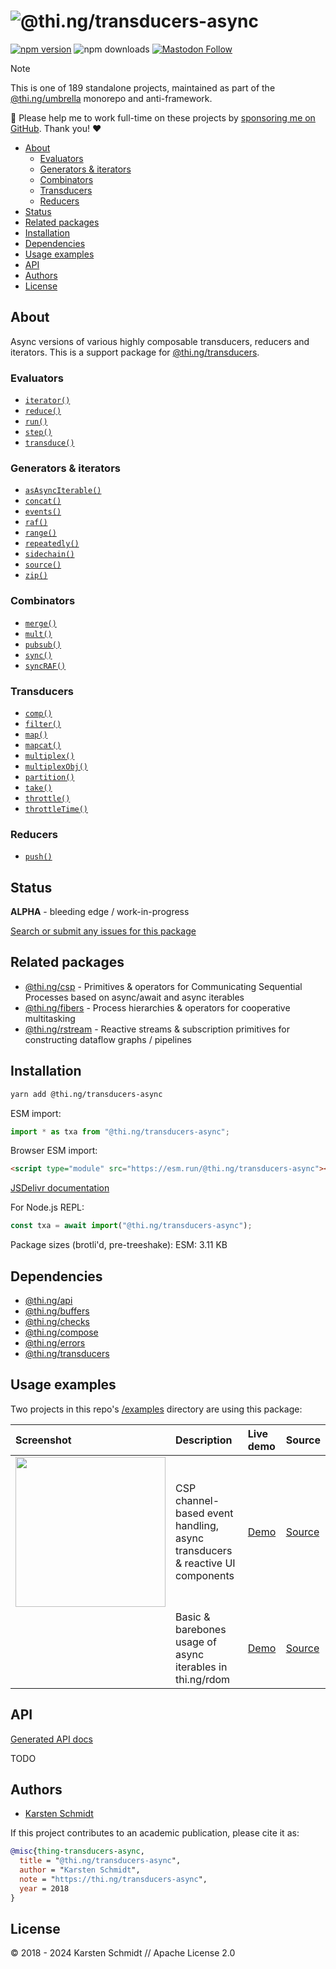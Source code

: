 <!-- This file is generated - DO NOT EDIT! -->
<!-- Please see: https://github.com/thi-ng/umbrella/blob/develop/CONTRIBUTING.md#changes-to-readme-files -->
# ![@thi.ng/transducers-async](https://media.thi.ng/umbrella/banners-20230807/thing-transducers-async.svg?1156f965)

[![npm version](https://img.shields.io/npm/v/@thi.ng/transducers-async.svg)](https://www.npmjs.com/package/@thi.ng/transducers-async)
![npm downloads](https://img.shields.io/npm/dm/@thi.ng/transducers-async.svg)
[![Mastodon Follow](https://img.shields.io/mastodon/follow/109331703950160316?domain=https%3A%2F%2Fmastodon.thi.ng&style=social)](https://mastodon.thi.ng/@toxi)

> [!NOTE]
> This is one of 189 standalone projects, maintained as part
> of the [@thi.ng/umbrella](https://github.com/thi-ng/umbrella/) monorepo
> and anti-framework.
>
> 🚀 Please help me to work full-time on these projects by [sponsoring me on
> GitHub](https://github.com/sponsors/postspectacular). Thank you! ❤️

- [About](#about)
  - [Evaluators](#evaluators)
  - [Generators & iterators](#generators--iterators)
  - [Combinators](#combinators)
  - [Transducers](#transducers)
  - [Reducers](#reducers)
- [Status](#status)
- [Related packages](#related-packages)
- [Installation](#installation)
- [Dependencies](#dependencies)
- [Usage examples](#usage-examples)
- [API](#api)
- [Authors](#authors)
- [License](#license)

## About

Async versions of various highly composable transducers, reducers and iterators. This is a support package for [@thi.ng/transducers](https://github.com/thi-ng/umbrella/tree/develop/packages/transducers).

### Evaluators

- [`iterator()`](https://docs.thi.ng/umbrella/transducers-async/functions/iterator.html)
- [`reduce()`](https://docs.thi.ng/umbrella/transducers-async/functions/reduce.html)
- [`run()`](https://docs.thi.ng/umbrella/transducers-async/functions/run.html)
- [`step()`](https://docs.thi.ng/umbrella/transducers-async/functions/step.html)
- [`transduce()`](https://docs.thi.ng/umbrella/transducers-async/functions/transduce.html)

### Generators & iterators

- [`asAsyncIterable()`](https://docs.thi.ng/umbrella/transducers-async/functions/asAsyncIterable.html)
- [`concat()`](https://docs.thi.ng/umbrella/transducers-async/functions/concat.html)
- [`events()`](https://docs.thi.ng/umbrella/transducers-async/functions/events.html)
- [`raf()`](https://docs.thi.ng/umbrella/transducers-async/functions/raf.html)
- [`range()`](https://docs.thi.ng/umbrella/transducers-async/functions/range.html)
- [`repeatedly()`](https://docs.thi.ng/umbrella/transducers-async/functions/repeatedly.html)
- [`sidechain()`](https://docs.thi.ng/umbrella/transducers-async/functions/sidechain.html)
- [`source()`](https://docs.thi.ng/umbrella/transducers-async/functions/source.html)
- [`zip()`](https://docs.thi.ng/umbrella/transducers-async/functions/zip.html)

### Combinators

- [`merge()`](https://docs.thi.ng/umbrella/transducers-async/functions/merge.html)
- [`mult()`](https://docs.thi.ng/umbrella/transducers-async/functions/mult.html)
- [`pubsub()`](https://docs.thi.ng/umbrella/transducers-async/functions/pubsub.html)
- [`sync()`](https://docs.thi.ng/umbrella/transducers-async/functions/sync.html)
- [`syncRAF()`](https://docs.thi.ng/umbrella/transducers-async/functions/syncRAF.html)

### Transducers

- [`comp()`](https://docs.thi.ng/umbrella/transducers-async/functions/comp.html)
- [`filter()`](https://docs.thi.ng/umbrella/transducers-async/functions/filter.html)
- [`map()`](https://docs.thi.ng/umbrella/transducers-async/functions/map.html)
- [`mapcat()`](https://docs.thi.ng/umbrella/transducers-async/functions/mapcat.html)
- [`multiplex()`](https://docs.thi.ng/umbrella/transducers-async/functions/multiplex.html)
- [`multiplexObj()`](https://docs.thi.ng/umbrella/transducers-async/functions/multiplexObj.html)
- [`partition()`](https://docs.thi.ng/umbrella/transducers-async/functions/partition.html)
- [`take()`](https://docs.thi.ng/umbrella/transducers-async/functions/take.html)
- [`throttle()`](https://docs.thi.ng/umbrella/transducers-async/functions/throttle.html)
- [`throttleTime()`](https://docs.thi.ng/umbrella/transducers-async/functions/throttleTime.html)

### Reducers

- [`push()`](https://docs.thi.ng/umbrella/transducers-async/functions/push.html)

## Status

**ALPHA** - bleeding edge / work-in-progress

[Search or submit any issues for this package](https://github.com/thi-ng/umbrella/issues?q=%5Btransducers-async%5D+in%3Atitle)

## Related packages

- [@thi.ng/csp](https://github.com/thi-ng/umbrella/tree/develop/packages/csp) - Primitives & operators for Communicating Sequential Processes based on async/await and async iterables
- [@thi.ng/fibers](https://github.com/thi-ng/umbrella/tree/develop/packages/fibers) - Process hierarchies & operators for cooperative multitasking
- [@thi.ng/rstream](https://github.com/thi-ng/umbrella/tree/develop/packages/rstream) - Reactive streams & subscription primitives for constructing dataflow graphs / pipelines

## Installation

```bash
yarn add @thi.ng/transducers-async
```

ESM import:

```ts
import * as txa from "@thi.ng/transducers-async";
```

Browser ESM import:

```html
<script type="module" src="https://esm.run/@thi.ng/transducers-async"></script>
```

[JSDelivr documentation](https://www.jsdelivr.com/)

For Node.js REPL:

```js
const txa = await import("@thi.ng/transducers-async");
```

Package sizes (brotli'd, pre-treeshake): ESM: 3.11 KB

## Dependencies

- [@thi.ng/api](https://github.com/thi-ng/umbrella/tree/develop/packages/api)
- [@thi.ng/buffers](https://github.com/thi-ng/umbrella/tree/develop/packages/buffers)
- [@thi.ng/checks](https://github.com/thi-ng/umbrella/tree/develop/packages/checks)
- [@thi.ng/compose](https://github.com/thi-ng/umbrella/tree/develop/packages/compose)
- [@thi.ng/errors](https://github.com/thi-ng/umbrella/tree/develop/packages/errors)
- [@thi.ng/transducers](https://github.com/thi-ng/umbrella/tree/develop/packages/transducers)

## Usage examples

Two projects in this repo's
[/examples](https://github.com/thi-ng/umbrella/tree/develop/examples)
directory are using this package:

| Screenshot                                                                                                     | Description                                                                  | Live demo                                        | Source                                                                        |
|:---------------------------------------------------------------------------------------------------------------|:-----------------------------------------------------------------------------|:-------------------------------------------------|:------------------------------------------------------------------------------|
| <img src="https://raw.githubusercontent.com/thi-ng/umbrella/develop/assets/examples/csp-bus.png" width="240"/> | CSP channel-based event handling, async transducers & reactive UI components | [Demo](https://demo.thi.ng/umbrella/csp-bus/)    | [Source](https://github.com/thi-ng/umbrella/tree/develop/examples/csp-bus)    |
|                                                                                                                | Basic & barebones usage of async iterables in thi.ng/rdom                    | [Demo](https://demo.thi.ng/umbrella/rdom-async/) | [Source](https://github.com/thi-ng/umbrella/tree/develop/examples/rdom-async) |

## API

[Generated API docs](https://docs.thi.ng/umbrella/transducers-async/)

TODO

## Authors

- [Karsten Schmidt](https://thi.ng)

If this project contributes to an academic publication, please cite it as:

```bibtex
@misc{thing-transducers-async,
  title = "@thi.ng/transducers-async",
  author = "Karsten Schmidt",
  note = "https://thi.ng/transducers-async",
  year = 2018
}
```

## License

&copy; 2018 - 2024 Karsten Schmidt // Apache License 2.0
